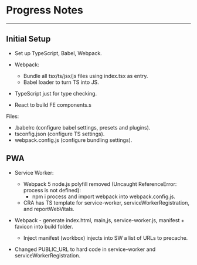 # Progress Notes
---
## Initial Setup

- Set up TypeScript, Babel, Webpack.
- Webpack:
    - Bundle all tsx/ts/jsx/js files using index.tsx as entry.
    - Babel loader to turn TS into JS.

- TypeScript just for type checking.
- React to build FE components.s

Files:
 - .babelrc (configure babel settings, presets and plugins).
 - tsconfig.json (configure TS settings).
 - webpack.config.js (configure bundling settings).

## PWA

- Service Worker:
    - Webpack 5 node.js polyfill removed (Uncaught ReferenceError: process is not defined):
        - npm i process and import webpack into webpack.config.js.
    - CRA has TS template for service-worker, serviceWorkerRegistration, and reportWebVitals.

- Webpack - generate index.html, main,js, service-worker.js, manifest + favicon into build folder.
    - Inject manifest (workbox) injects into SW a list of URLs to precache.
- Changed PUBLIC_URL to hard code in service-worker and serviceWorkerRegistration.